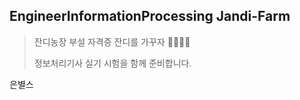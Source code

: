 ## EngineerInformationProcessing Jandi-Farm

> 잔디농장 부설 자격증 잔디를 가꾸자 :green_apple::green_heart::evergreen_tree::school:
>
> 정보처리기사 실기 시험을 함께 준비합니다.



은별스